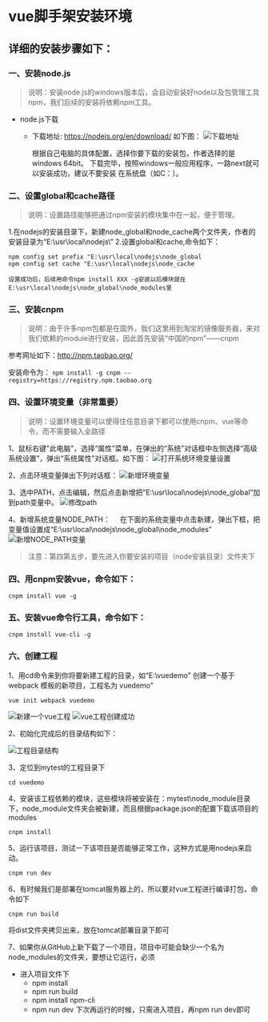 # vue脚手架安装环境

## 详细的安装步骤如下：

### 一、安装node.js

>说明：安装node.js的windows版本后，会自动安装好node以及包管理工具npm，我们后续的安装将依赖npm工具。

- node.js下载
  - 下载地址: <https://nodejs.org/en/download/> 如下图：
![下载地址](images/vuecli-settins-01.png)

    根据自己电脑的具体配置，选择你要下载的安装包，作者选择的是windows 64bit。
    下载完毕，按照windows一般应用程序，一路next就可以安装成功，建议不要安装
    在系统盘（如C：）。

### 二、设置global和cache路径

>说明：设置路径能够把通过npm安装的模块集中在一起，便于管理。

1.在nodejs的安装目录下，新建node_global和node_cache两个文件夹，作者的安装目录为“E:\usr\local\nodejs\”
2.设置global和cache,命令如下：
```
npm config set prefix "E:\usr\local\nodejs\node_global
npm config set cache "E:\usr\local\nodejs\node_cache
```
    设置成功后，后续用命令npm install XXX -g安装以后模块就在
    E:\usr\local\nodejs\node_global\node_modules里

### 三、安装cnpm

>说明：由于许多npm包都是在国外，我们这里用到淘宝的镜像服务器，来对我们依赖的module进行安装，因此首先安装“中国的npm”——cnpm

参考网址如下：<http://npm.taobao.org/>

安装命令为：
`npm install -g cnpm --registry=https://registry.npm.taobao.org`

### 四、设置环境变量（非常重要）

>说明：设置环境变量可以使得住任意目录下都可以使用cnpm、vue等命令，而不需要输入全路径

1、鼠标右键"此电脑"，选择“属性”菜单，在弹出的“系统”对话框中左侧选择“高级系统设置”，弹出“系统属性”对话框。如下图：
![打开系统环境变量设置](images/vuecli-settins-02.png)

2、点击环境变量弹出下列对话框：
![新增环境变量](/images/2019/03/新增环境变量.png)

3、选中PATH，点击编辑，然后点击新增把“E:\usr\local\nodejs\node_global”加到path变量中。
![修改path](images/2019/03/修改path.png)

4、新增系统变量NODE_PATH：
   &nbsp;&nbsp;&nbsp;&nbsp;在下面的系统变量中点击新建，弹出下框，把变量值设置成“E:\usr\local\nodejs\node_global\node_modules”
![新增NODE_PATH变量](images/2019/03/新增node-path变量.png)

>注意：第四第五步，要先进入你要安装的项目（node安装目录）文件夹下

### 四、用cnpm安装vue，命令如下：
```
cnpm install vue -g
```
### 五、安装vue命令行工具，命令如下：
```
cnpm install vue-cli -g
```
### 六、创建工程
1、用cd命令来到你将要新建工程的目录，如“E:\vuedemo”
创建一个基于 webpack 模板的新项目，工程名为 vuedemo”
```
vue init webpack vuedemo
```
![新建一个vue工程](images/2019/03/tt.png)
![vue工程创建成功](images/2019/03/tt2.png)

2、初始化完成后的目录结构如下：

![工程目录结构](images/2019/03/工程目录结构.png)

3、定位到mytest的工程目录下
```
cd vuedemo
```
4、安装该工程依赖的模块，这些模块将被安装在：mytest\node_module目录下，node_module文件夹会被新建，而且根据package.json的配置下载该项目的modules
```
cnpm install
```
5、运行该项目，测试一下该项目是否能够正常工作，这种方式是用nodejs来启动。

```
cnpm run dev
```
6、有时候我们是部署在tomcat服务器上的，所以要对vue工程进行编译打包，命令如下
```
cnpm run build
```
将dist文件夹拷贝出来，放在tomcat部署目录下即可

7、如果你从GitHub上新下载了一个项目，项目中可能会缺少一个名为node_modules的文件夹，要想让它运行，必须
- 进入项目文件下
  - npm install
  - npm run build
  - npm install npm-cli
  - npm run dev
下次再运行的时候，只需进入项目，再npm run dev即可
